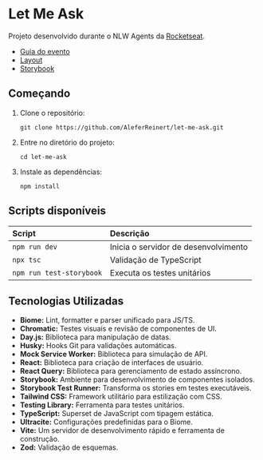 # Let Me Ask

Projeto desenvolvido durante o NLW Agents da [Rocketseat](https://github.com/Rocketseat).

- [Guia do evento](https://efficient-sloth-d85.notion.site/NLW-Agents-Guia-do-evento-21b395da57708061b24cc1aa48c0fb3a)
- [Layout](https://www.figma.com/design/iun0C7n5fYVBdgq2zgffPs/Letmeask--Community-?node-id=45-3279&t=mBAOyXspefrIN1Ry-0)
- [Storybook](https://main--68700d12fd56a60965c0891e.chromatic.com)

## Começando

1. Clone o repositório:
   ```
   git clone https://github.com/AleferReinert/let-me-ask.git
   ```
2. Entre no diretório do projeto:
   ```
   cd let-me-ask
   ```
3. Instale as dependências:
   ```
   npm install
   ```

## Scripts disponíveis

| Script                       | Descrição                            |
| :--------------------------- | :----------------------------------- |
| `npm run dev`                | Inicia o servidor de desenvolvimento |
| `npx tsc`                    | Validação de TypeScript              |
| `npm run test-storybook`     | Executa os testes unitários          |

## Tecnologias Utilizadas

- **Biome:** Lint, formatter e parser unificado para JS/TS.
- **Chromatic:** Testes visuais e revisão de componentes de UI.
- **Day.js:** Biblioteca para manipulação de datas.
- **Husky:** Hooks Git para validações automáticas.
- **Mock Service Worker:** Biblioteca para simulação de API.
- **React:** Biblioteca para criação de interfaces de usuário.
- **React Query:** Biblioteca para gerenciamento de estado assíncrono.
- **Storybook:** Ambiente para desenvolvimento de componentes isolados.
- **Storybook Test Runner:** Transforma os stories em testes executáveis.
- **Tailwind CSS:** Framework utilitário para estilização com CSS.
- **Testing Library:** Ferramenta para testes unitários.
- **TypeScript:** Superset de JavaScript com tipagem estática.
- **Ultracite:** Configurações predefinidas para o Biome.
- **Vite:** Um servidor de desenvolvimento rápido e ferramenta de construção.
- **Zod:** Validação de esquemas.
